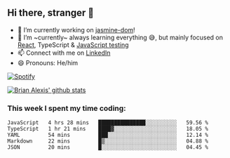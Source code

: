 ## Hi there, stranger 👋

- 🔭 I’m currently working on [jasmine-dom](https://github.com/testing-library/jasmine-dom)!
- 🌱 I’m ~currently~ always learning everything 😅, but mainly focused on [React](https://courseit.com.ar/cursos/frontend-avanzado-2020), TypeScript & [JavaScript testing](https://testingjavascript.com/)
- 📫 Connect with me on [LinkedIn](https://www.linkedin.com/in/brian-alexis/)
- 😄 Pronouns: He/him

[![Spotify](https://novatorem-nine-beige.vercel.app/api/spotify)](https://open.spotify.com/user/21ttbyunhf56rp6soqidgfk2q)

[![Brian Alexis' github stats](https://github-readme-stats-sepia-two.vercel.app/api?username=brrianalexis&show_icons=true&hide_border=true?count_private=true)](https://github.com/brrianalexis/github-readme-stats)

### This week I spent my time coding:
<!--START_SECTION:waka-->
```text
JavaScript   4 hrs 28 mins   ███████████████░░░░░░░░░░   59.56 % 
TypeScript   1 hr 21 mins    ████▓░░░░░░░░░░░░░░░░░░░░   18.05 % 
YAML         54 mins         ███░░░░░░░░░░░░░░░░░░░░░░   12.14 % 
Markdown     22 mins         █▒░░░░░░░░░░░░░░░░░░░░░░░   04.88 % 
JSON         20 mins         █░░░░░░░░░░░░░░░░░░░░░░░░   04.45 % 
```
<!--END_SECTION:waka-->
